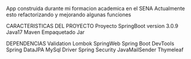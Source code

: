 App construida durante mi formacion academica en el SENA
Actualmente esto refactorizando y mejorando algunas funciones

CARACTERISTICAS DEL PROYECTO
Proyecto SpringBoot version 3.0.9
Java17
Maven
Empaquetado Jar

DEPENDENCIAS
Validation
Lombok
SpringWeb
Spring Boot DevTools 
Spring DataJPA
MySql Driver
Spring Security
JavaMailSender
Thymeleaf
